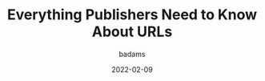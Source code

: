 ---
author: badams
date: 2022-02-09
tags:
  - seo
  - naming
target_url: https://www.seoforgooglenews.com/p/everything-urls-news-publishers
title: Everything Publishers Need to Know About URLs
---